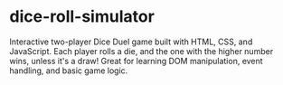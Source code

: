 # dice-roll-simulator
Interactive two-player Dice Duel game built with HTML, CSS, and JavaScript. Each player rolls a die, and the one with the higher number wins, unless it's a draw! Great for learning DOM manipulation, event handling, and basic game logic.

